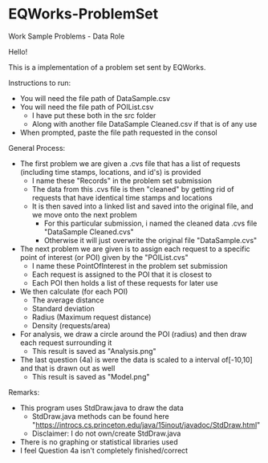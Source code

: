 # EQWorks-ProblemSet
Work Sample Problems - Data Role

Hello!

This is a implementation of a problem set sent by EQWorks. 

Instructions to run:
  - You will need the file path of DataSample.csv
  - You will need the file path of POIList.csv 
    - I have put these both in the src folder
    - Along with another file DataSample Cleaned.csv if that is of any use
  - When prompted, paste the file path requested in the consol 
  
 General Process:
  - The first problem we are given a .cvs file that has a list of requests (including time stamps, locations, and id's) is provided
    - I name these "Records" in the problem set submission
    - The data from this .cvs file is then "cleaned" by getting rid of requests that have identical time stamps and locations 
    - It is then saved into a linked list and saved into the original file, and we move onto the next problem
      - For this particular submission, i named the cleaned data .cvs file "DataSample Cleaned.cvs"
      - Otherwise it will just overwrite the original file "DataSample.cvs"
 - The next problem we are given is to assign each request to a specific point of interest (or POI) given by the "POIList.cvs"
    - I name these PointOfInterest in the problem set submission
    - Each request is assigned to the POI that it is closest to
    - Each POI then holds a list of these requests for later use 
 - We then calculate (for each POI)
    - The average distance 
     - Standard deviation
     - Radius (Maximum request distance)
     - Density (requests/area)
 - For analysis, we draw a circle around the POI (radius) and then draw each request surrounding it
    - This result is saved as "Analysis.png"
 - The last question (4a) is were the data is scaled to a interval of[-10,10] and that is drawn out as well
    - This result is saved as "Model.png"
     
  
Remarks:
  - This program uses StdDraw.java to draw the data
    - StdDraw.java methods can be found here "https://introcs.cs.princeton.edu/java/15inout/javadoc/StdDraw.html"
    - Disclaimer: I do not own/create StdDraw.java
  - There is no graphing or statistical libraries used
  - I feel Question 4a isn't completely finished/correct
